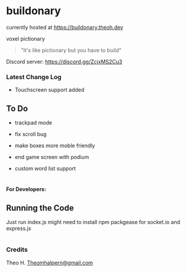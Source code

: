 # buildonary

currently hosted at 
https://buildonary.theoh.dev

voxel pictionary

> "It's like pictionary but you have to build"

Discord server: 
https://discord.gg/ZcjxMS2Cu3

### Latest Change Log

- Touchscreen support added

## To Do

- trackpad mode

- fix scroll bug

- make boxes more moble friendly

- end game screen with podium

- custom word list support

#
#### For Developers:

## Running the Code
Just run index.js
might need to install npm packgease for socket.io and express.js

#
### Credits

Theo H.
Theomhalpern@gmail.com

